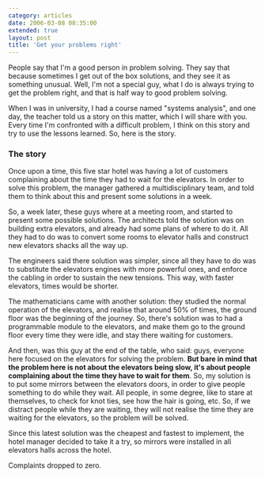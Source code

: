 ```yaml
---
category: articles
date: 2006-03-08 08:35:00
extended: true
layout: post
title: 'Get your problems right'
---
```


<p>People say that I'm a good person in problem solving. They say that because sometimes I get out of the box solutions, and they see it as something unusual. Well, I'm not a special guy, what I do is always trying to get the problem right, and that is half way to good problem solving.</p><p>When I was in university, I had a course named "systems analysis", and one day, the teacher told us a story on this matter, which I will share with you. Every time I'm confronted with a difficult problem, I think on this story and try to use the lessons learned. So, here is the story.</p>
<!--more-->
<h3>The story</h3><p>Once upon a time, this five star hotel was having a lot of customers complaining about the time they had to wait for the elevators. In order to solve this problem, the manager gathered a multidisciplinary team, and told them to think about this and present some solutions in a week.</p><p>So, a week later, these guys where at a meeting room, and started to present some possible solutions. The architects told the solution was on building extra elevators, and already had some plans of where to do it. All they had to do was to convert some rooms to elevator halls and construct new elevators shacks all the way up.</p><p>The engineers said there solution was simpler, since all they have to do was to substitute the elevators engines with more powerful ones, and enforce the cabling in order to sustain the new tensions. This way, with faster elevators, times would be shorter.</p><p>The mathematicians came with another solution: they studied the normal operation of the elevators, and realise that around 50% of times, the ground floor was the beginning of the journey. So, there's solution was to had a programmable module to the elevators, and make them go to the ground floor every time they were idle, and stay there waiting for customers.</p><p>And then, was this guy at the end of the table, who said: guys, everyone here focused on the elevators for solving the problem. <strong>But bare in mind that the problem here is not about the elevators being slow, it's about people complaining about the time they have to wait for them</strong>. So, my solution is to put some mirrors between the elevators doors, in order to give people something to do while they wait. All people, in some degree, like to stare at themselves, to check for knot ties, see how the hair is going, etc. So, if we distract people while they are waiting, they will not realise the time they are waiting for the elevators, so the problem will be solved.</p><p>Since this latest solution was the cheapest and fastest to implement, the hotel manager decided to take it a try, so mirrors were installed in all elevators halls across the hotel.</p><p>Complaints dropped to zero.</p>
